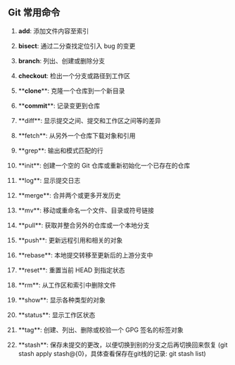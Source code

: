 ## Git 常用命令

1. **add**: 添加文件内容至索引

2. **bisect**: 通过二分查找定位引入 bug 的变更

3. **branch**: 列出、创建或删除分支

4. **checkout**: 检出一个分支或路径到工作区

5. \*\***clone**\*\*: 克隆一个仓库到一个新目录

6. \*\***commit**\*\*: 记录变更到仓库

7. \*\*diff\*\*: 显示提交之间、提交和工作区之间等的差异

8. \*\*fetch\*\*: 从另外一个仓库下载对象和引用

9. \*\*grep\*\*: 输出和模式匹配的行

10. \*\*init\*\*: 创建一个空的 Git 仓库或重新初始化一个已存在的仓库

11. \*\*log\*\*: 显示提交日志

12. \*\*merge\*\*: 合并两个或更多开发历史

13. \*\*mv\*\*: 移动或重命名一个文件、目录或符号链接

14. \*\*pull\*\*: 获取并整合另外的仓库或一个本地分支

15. \*\*push\*\*: 更新远程引用和相关的对象

16. \*\*rebase\*\*: 本地提交转移至更新后的上游分支中

17. \*\*reset\*\*: 重置当前 HEAD 到指定状态

18. \*\*rm\*\*: 从工作区和索引中删除文件

19. \*\*show\*\*: 显示各种类型的对象

20. \*\*status\*\*: 显示工作区状态

21. \*\*tag\*\*: 创建、列出、删除或校验一个 GPG 签名的标签对象

22. \*\*stash\*\*: 保存未提交的更改，以便切换到别的分支之后再切换回来恢复 \(git stash apply stash@{0}，具体查看保存在git栈的记录: git stash list\)



